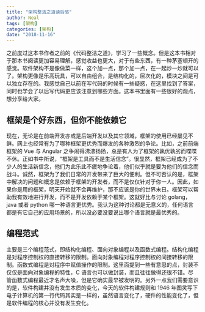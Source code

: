 ```yaml
---
title: "架构整洁之道读后感"
author: Neal
tags: [架构]
categories: [架构]
date: "2018-11-16"
---
```


之前度过这本书作者之前的《代码整洁之道》，学习了一些概念。但是这本书相对于那本书阅读更加容易理解，感觉收益也更大，对于有些东西，有一种茅塞顿开的感觉。软件架构不是像做菜一样，这个加一点，那个加一点，在一起炒一炒就可以了。架构更像是乐高玩具，可以自由组合，是结构化的，层次化的，模块之间是可以独立存在的。我感觉自己以前在写代码的时候有一些疑惑，在这里找到了答案，同时也学会了以后写代码更应该注意到哪些方面。这本书里面有一些很好的观点，想分享给大家。

## 框架是个好东西，但你不能依赖它

现在，无论是在前端开发亦或是后端开发以及其它领域，框架的使用已经屡见不鲜。网上也经常有为了哪种框架更优秀而爆发的各种激烈的争论。比如，之前前端框架的 Vue 与 Angular 之争闹得沸沸扬扬，总是有人为了框架的孰优孰劣而喋喋不休。正如书中所说，“框架是工具而不是生活信念”。很显然，框架已经成为了不少人的生活新信念，他们为此乐此不疲地争论着，他们似乎就是要为他们的信念而战斗。诚然，框架为了我们日常的开发带来了巨大的便利。但不可否认的是，框架中解决的问题和概念是依赖于框架的开发者，而不是仅仅针对于你一人。因此，如果你是用的框架，明天开始就不会再维护，那不应该是你的世界末日。框架可以帮助我有效地进行开发，而不是开发依赖于某个框架。这就好比与讨论 golang，java 或者 python 哪一种语言更优秀。我认为这种讨论都是无意义的，任何语言都是有它自己的应用场景的，所以没必要没要说出哪个语言就是最优秀的。

## 编程范式

主要是三个编程范式，即结构化编程、面向对象编程以及函数式编程。结构化编程是对程序控制权的直接转移的限制。面向对象编程对程序控制权的间接转移的限制。函数式编程是对程序中赋值操作的限制。这里面提到一些有意思的点，封装不仅仅是面向对象编程的特性，C 语言也可以做封装，而且往往做得还很不错。尽管函数式编程最近才名声大噪，但是它确实最早被发明的。另外一点我们需要意识的是，软件构建并没有发生本质的变化，今天的软件构建规则和 1946 年图灵写下电子计算机的第一行代码其实是一样的，虽然语言变化了，硬件的性能变化了，但是软件编程的核心并没有发生变化。